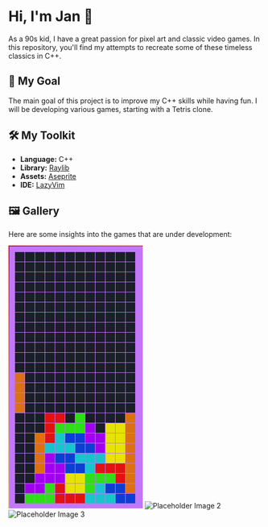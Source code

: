 # Hi, I'm Jan 👋

As a 90s kid, I have a great passion for pixel art and classic video games. In this repository, you'll find my attempts to recreate some of these timeless classics in C++.

## 🎯 My Goal

The main goal of this project is to improve my C++ skills while having fun. I will be developing various games, starting with a Tetris clone.

## 🛠️ My Toolkit

*   **Language:** C++
*   **Library:** [Raylib](https://www.raylib.com/)
*   **Assets:** [Aseprite](https://www.aseprite.org/)
*   **IDE:** [LazyVim](https://www.lazyvim.org/)

## 🖼️ Gallery

Here are some insights into the games that are under development:

![Placeholder Image 1](https://github.com/Jan-H-Christensen/cpp_games/blob/master/Tetris_V1.png)
![Placeholder Image 2](https://via.placeholder.com/400x300.png?text=Game+Screenshot+2)
![Placeholder Image 3](https://via.placeholder.com/400x300.png?text=Game+Screenshot+3)
